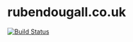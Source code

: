 # rubendougall.co.uk

[![Build Status](https://github.com/Ruben9922/rubendougall.co.uk/actions/workflows/build-deploy.yml/badge.svg)](https://github.com/Ruben9922/rubendougall.co.uk/actions)
